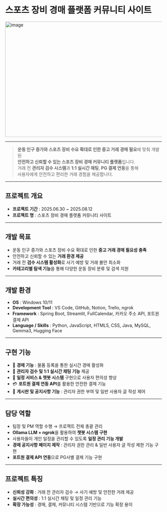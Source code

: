 # 스포츠 장비 경매 플랫폼 커뮤니티 사이트

<img width="548" height="372" alt="image" src="https://github.com/user-attachments/assets/d3f6cc77-49a0-4c03-96c0-e5cd27f0392f" />

---

> **운동 인구 증가와 스포츠 장비 수요 확대로 인한 중고 거래 경매 필요**에 맞춰 개발된  
> **안전하고 신뢰할 수 있는 스포츠 장비 경매 커뮤니티 플랫폼**입니다.  
> 거래 전 **관리자 검수 시스템**과 **1:1 실시간 채팅**, **PG 결제 연동**을 통해  
> 사용자에게 안전하고 편리한 거래 경험을 제공합니다.

---

## 프로젝트 개요
- **프로젝트 기간** : 2025.06.30 ~ 2025.08.12  
- **프로젝트 명** : 스포츠 장비 경매 플랫폼 커뮤니티 사이트  

---

## 개발 목표
- 운동 인구 증가와 스포츠 장비 수요 확대로 인한 **중고 거래 경매 필요성 충족**
- 안전하고 신뢰할 수 있는 **거래 환경 제공**
- 거래 전 **검수 시스템 활성화**로 사기 예방 및 거래 불안 최소화
- **카테고리별 탐색 기능**을 통해 다양한 운동 장비 분류 및 검색 지원  

---

## 개발 환경
- **OS** : Windows 10/11  
- **Development Tool** : VS Code, GitHub, Notion, Trello, ngrok  
- **Framework** : Spring Boot, Streamlit, FullCalendar, 카카오 주소 API, 포트원 결제 API  
- **Language / Skills** : Python, JavaScript, HTML5, CSS, Java, MySQL, Gemma3, Hugging Face  

---

## 구현 기능
- 🛒 **경매 기능** : 물품 등록을 통한 실시간 경매 활성화  
- 👮 **관리자 검수 및 1:1 실시간 채팅 기능** 제공  
- 📅 **일정 서비스 & 챗봇 시스템** 구현으로 사용자 편의성 향상  
- 💳 **포트원 결제 연동 API**를 활용한 안전한 결제 기능  
- 📝 **게시판 및 공지사항 기능** : 관리자 권한 부여 및 일반 사용자 글 작성 제어  

---

## 담당 역할
- 팀장 및 PM 역할 수행 → 프로젝트 전체 총괄 관리  
- **Ollama LLM + ngrok**을 활용하여 **챗봇 시스템 구현**  
- 사용자들이 개인 일정을 관리할 수 있도록 **일정 관리 기능 개발**  
- **경매 공지사항 페이지 제작** : 관리자 권한 관리 & 일반 사용자 글 작성 제한 기능 구현  
- **포트원 결제 API 연동**으로 PG사별 결제 기능 구현  

---

## 프로젝트 특징
- **신뢰성 강화** : 거래 전 관리자 검수 → 사기 예방 및 안전한 거래 제공  
- **실시간 편의성** : 1:1 실시간 채팅 및 일정 관리 기능  
- **확장 가능성** : 경매, 결제, 커뮤니티 시스템 기반으로 기능 확장 용이
